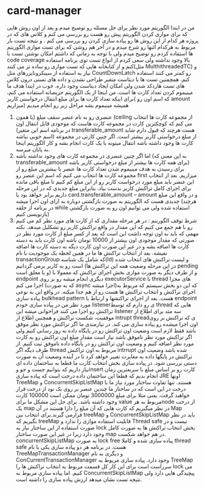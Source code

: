 # card-manager
من در ابتدا الگوریتم مورد نظر برای حل مسئله رو توضیح میدم و بعد از اون روش هایی که برای موازی کردن الگوریتم پیش رو هست رو بررسی می کنم  و کلاس  های که در پروژه هر کدام از این روش ها رو پیاده سازی کردن رو بررسی می کنم . و نتیجه تست بار مربوط به هرکدام ائنها رو شرح میدم و در آخر هم  روشی که برای تست موازی الگوریتم ها استفاده کردم رو توضیح میدم ولی با توجه به زمانی که داشتم امکان نوشتن تست با code coverage بالا وجود نداشته ولی سعی کردم از انواع تست توی برنامه استفاده کنم و از کتابخانه هایی که تست موازی رو ساده تر می کنند(مثل MulthithreadedTC) و نیاز به استفاده از سینکرونایزرهای مثل CountDownLatch رو کمتر می کنند  استفاده کنم. همچمنین تست ها با دیتاست متغیر طراحی نشدن و داده  های تستی درون کلاس های تست هاردکد شدن ولی امکان ایجاد دیتاست وجود داره.
خوب در ایتدا هدف ما مینیموم کردن تعداد کارت ها است. من اینجا از یک الگوریتم حریصانه استفاده می کنم، برای اینکه تعداد کارت ها برای مبلغ انتفال درخواستی کاربر( که اسم اون رو amount میزاریم) همیشه مینیموم بشه مراحل زیر رو انجام میدیم
1.	عنصری رو به نام عنصر سقف مبلغ (یا همون (ceiling از مجموعه کارت ها انتخاب می کنم که کوچکترین کارت در مجموعه کارت هاست که موجودی قابل انتقال اون (در برنامه اسم این متغیر transferable_amount هست هرچند که قبول دارم شاید اسم خوبی نباشه) از مبلغ درخواستی کاربر بیشتر است. اگر چنین کارتی در مجموعه کارت ها وجود داشته باشه انتقال میتونه با یک کارت انجام بشه  و کار الگوریتم اینجا به پایان میرسه.
2.	 اما اگر چنین عنصری در مجموعه کارت های وجود نداشته باشه (به این معنی که transferable_amount برای همه کارت ها بیشتر از مبلغ درخواستی کاربر باشه) برای رسیدن به هدف مینیموم شدن تعداد کارت ها عنصر با بیشترین مبلغ رو از مجموعه کارت ها انتخاب می کنیم که اسم این عنصر رو first میزاریم. بعد از انتخاب این عنصر باید مبلغ مورد درخواست کاربر رو از این مبلغ کم کنیم تا مبلغ باقی مانده برای اجرای کامل تراکنش کاربر بدست بیاد. بنابراین مبلغ جدیدی که در این مرحله داریم برابر خواهد بود با card.transferable_amount – amount  و در واقع این مبلغ جدیدی هست که الگوریتم به صورت بازگشتی دوباره به ازای اون اجرا میشه (هرچند در برنامه از حلقه while   استفاده شده ولی می توانیم اون رو به صورت بازگشتی بازنویسی کنیم)
3.	شرط توقف الگوریتم : در هر مرحله مقداری که از کارت های مورد نظر کم می کنیم رو با هم جمع می کنیم که این مفدار در واقع تراکنش کاربر رو تشکلیل میدهد.
نکته مهمی که باید به اون توجه داشت این است که بعد از کسر مبلغ از کارت مورد نظر در صورتی که مقدار موجودی اون بیشتر از 10000  تومان باشه اون کارت باید به دسته کارت  ها اضافه بشه و در غیر این صورت اون کارت دیگه به دسته کارت ها اضافه نمیشه.
بعد از انتخاب تراکنش ها ما در همین لحظه یک موجودیت با نام transactionGroup که شامل یک شناسه(Id) و لیست تراکنش های انتخاب شده است رو به کاربر برمی گردانیم (در این مرحله وضعیت همه این تراکنش ها pending  و یا معلق است) و از طرف دیگر به صورت موازی بخش اجرای تراکنش که معمولا با endpoint دیگری انجام میشه رو بر روی executorService با thread های مجزا اجرا می کنم (که به صورت async اجرا میشه)که این دو بخش سیستم که مریوط به اجرای تراکنش و انتخاب تراکنش ها هست رو از هم جدا میکنه. در واقع این به نوعی پیاده سازی bulkhead pattern هست.
بعد از اجرای تراکنشها و ارتباط با endpoint مورد نظر من در پیاده سازی خودم listenerی رو دارم که توسط thread هایی که  تراکنش رو اجرا می کنند فراخوانی میشه این listener  سه متد برای اطلاع از موفقیت، شکست تراکنش و همچنین اطلاع از intrupt threadی  که تراکنش بر روی اون اجرا میشده رو پیاده سازی می کند. در نیازمندی ما اگر تراکنش مورد نظر موفق باشد فقط لازم است وضعیت اون تراکنش رو در پایگاه داده به روز رسانی کنیم ولی اگر تراکنش مورد نظر ناموفق باشد نیاز است مقدار مبلغ اون تراکنش رو به کارت مورد نظر اضافه کنیم و وضعیت اون تراکنش رو در پایگاه داده ناموفق ثیت کنیم. از طرف دیگه اگر thread مربوط به اون تراکنش intrrupt شده باشد  وضعیت اون تراکنش در پایگها داده به مغایرت تغییر خواهد کرد تا در آینده وضعیت آن به صورت دستی بررسی شود.
در پیاده سازی بخش انتخاب کارت ما قطعا به ساختمان داده ای نیاز داریم که بتوانیم جست و جو وinsert   کارت رو بر اساس مبلغ
با سریعترین زمان انجام بدیم  که قطعا این ساختمان داده درخت است که پیاده سازی JRE اونها  TreeMap   و ConcurrentSkipListMap هستند.  تنها تفاوت ساختار مورد نیاز ما با درخت در این است که در ساختار ما چندین عنصر بر روی بک نود از درخت قرار خواهند گرفت. یعنی مثلا برای مبلغ 3000000  تومان ممکن است 100000  کارت وجود داشته باشد.  برای حل این مشکل ما برای value مربوط به هرnode  از درخت یک map در نظر میگیریم که کارت هایی که آن مبلغ را دارا هستند در آن Map قرارمی گیرند.برای انتخاب بین treeMap  و  ConcurrentSkipListMap  باید در نظر بگیریم که treeMap  قابلیت استفاده موازی را ندارد و Thread safe نیست و در صورت استفاده از این ساختار نیاز به lock بخش انتخاب تراکنش ها به صورت کامل وجود دارد زیرا در غیر این صورت ساختار map در هم خواهد شکست. concurrentSkipListMap به صورت lock free پیاده سازی شده و کاملا thread safe هست. در برنامه هر دو پیاده سازی یکی با نام TreeMapTransactionManager و دیگری به نام ConCurrentTransactionManager وجود دارد.
پیاده سازی مریوط به TreeMap سرراست است برای این کار کل قسمت مربوط به انتخاب تراکنش ها را lock می کنیم.
اما پیاده سازی مربوط به ConcurrentSkipListMap پیچیدگی هایی دارد ولی نتیجه تست نشان میدهد ارزش پیاده سازی را داشته است.
